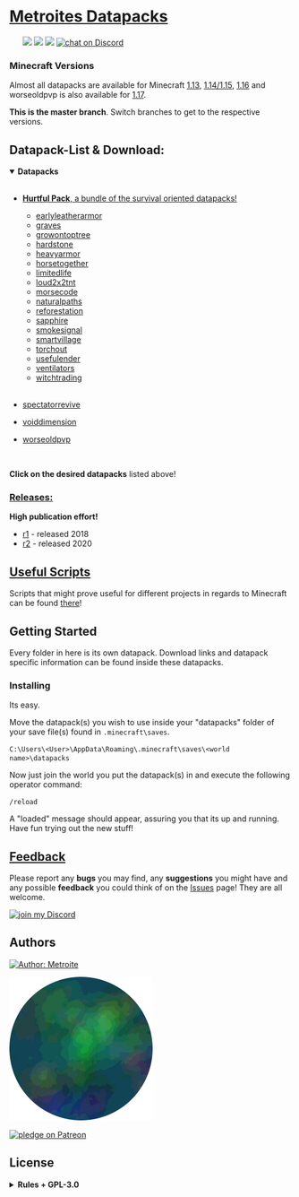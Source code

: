 # [Metroites Datapacks](https://github.com/Metroite/datapacks/archive/master.zip)
<ul id="parent">
    <a href="https://github.com/Metroite/datapacks/blob/master/LICENSE" alt="License">
        <img src="https://img.shields.io/github/license/Metroite/datapacks" /></a>
    <a href="https://github.com/Metroite/datapacks/releases" alt="Tag">
        <img src="https://img.shields.io/github/tag/Metroite/datapacks" /></a>
    <a href="https://github.com/Metroite/datapacks" alt="Activity">
        <img src="https://img.shields.io/github/commit-activity/m/Metroite/datapacks?foo=bar" /></a>
    <a href="https://discord.gg/vBgb85N">
        <img src="https://img.shields.io/discord/568512487473938482?logo=discord"
            alt="chat on Discord"></a>
</ul>

### Minecraft Versions

Almost all datapacks are available for Minecraft [1.13](https://github.com/Metroite/datapacks/tree/1.13), [1.14/1.15](https://github.com/Metroite/datapacks/tree/1.14), [1.16](https://github.com/Metroite/datapacks/tree/1.16) and worseoldpvp is also available for [1.17](https://github.com/Metroite/datapacks).

**This is the master branch**. Switch branches to get to the respective versions.

## Datapack-List & Download:

<details open>
<summary><b>Datapacks</b></summary>
<br>

+ [**Hurtful Pack**, a bundle of the survival oriented datapacks!](https://www.metroite.de/Hurtful%20Pack)

  + [earlyleatherarmor](https://www.metroite.de/earlyleatherarmor)
  + [graves](https://www.metroite.de/graves)
  + [growontoptree](https://www.metroite.de/growontoptree)
  + [hardstone](https://www.metroite.de/hardstone)
  + [heavyarmor](https://www.metroite.de/heavyarmor)
  + [horsetogether](https://www.metroite.de/horsetogether)
  + [limitedlife](https://www.metroite.de/limitedlife)
  + [loud2x2tnt](https://www.metroite.de/loud2x2tnt)
  + [morsecode](https://www.metroite.de/morsecode)
  + [naturalpaths](https://www.metroite.de/naturalpaths)
  + [reforestation](https://www.metroite.de/reforestation)
  + [sapphire](https://www.metroite.de/sapphire)
  + [smokesignal](https://www.metroite.de/smokesignal)
  + [smartvillage](https://www.metroite.de/smartvillage)
  + [torchout](https://www.metroite.de/torchout)
  + [usefulender](https://www.metroite.de/usefulender)
  + [ventilators](https://www.metroite.de/ventilators)
  + [witchtrading](https://www.metroite.de/witchtrading)
<br></br>
+ [spectatorrevive](https://www.metroite.de/spectatorrevive)
+ [voiddimension](https://www.metroite.de/voiddimension)
+ [worseoldpvp](https://www.metroite.de/worseoldpvp)
</details>
<br>

**Click on the desired datapacks** listed above!

### [Releases:](https://www.metroite.de/releases/)

**High publication effort!**

* [r1](https://www.Metroite.de/releases/r1) - released 2018
* [r2](https://www.Metroite.de/releases/r2) - released 2020

## [Useful Scripts](https://www.metroite.de/Useful%20Scripts/)

Scripts that might prove useful for different projects in regards to Minecraft can be found [there](https://www.metroite.de/Useful%20Scripts/)!

## Getting Started

Every folder in here is its own datapack. Download links and datapack specific information can be found inside these datapacks.

### Installing

Its easy.

Move the datapack(s) you wish to use inside your "datapacks" folder of your save file(s) found in `.minecraft\saves`.

```
C:\Users\<User>\AppData\Roaming\.minecraft\saves\<world name>\datapacks
```

Now just join the world you put the datapack(s) in and execute the following operator command:

```
/reload
```

A "loaded" message should appear, assuring you that its up and running. Have fun trying out the new stuff!

## [Feedback](https://github.com/Metroite/datapacks/issues)

Please report any **bugs** you may find, any **suggestions** you might have and any possible **feedback** you could think of on the [Issues](https://github.com/Metroite/datapacks/issues) page! They are all welcome.

<a href="https://discord.gg/vBgb85N"><img src="https://i.vgy.me/YrTrsE.png" alt="join my Discord"></a>

## Authors

<a href="https://github.com/Metroite">
    <img src="https://img.shields.io/badge/Author-Metroite-blue"
        alt="Author: Metroite"></a>

[![Metroite](Metroite.png?raw=true "Metroite")](https://www.youtube.com/channel/UCfdVx0XNqSwuoftDcLgiXfg)

<a href="https://www.patreon.com/metroite">
    <img src="https://img.shields.io/endpoint.svg?url=https%3A%2F%2Fshieldsio-patreon.herokuapp.com%2FMetroite&style=for-the-badge"
        alt="pledge on Patreon"></a>

## License
<details>
<summary><b>Rules + GPL-3.0</b></summary>
<br>

* You are allowed to edit the files and claim only your edits as yours, which you may then distribute through another fork of this project on GitHub.
* You are not allowed to redistribute the files of this project, only exception is described above.
* You are not allowed to remove or modify the "loaded" messages under any circumstances.
* You are not allowed to claim this project as yours and you must fully credit the contributors.

**Everything else** is handled by the GNU GENERAL PUBLIC License v3.0 - see the [LICENSE](https://github.com/Metroite/datapacks/blob/master/LICENSE) file for details.

</details>
